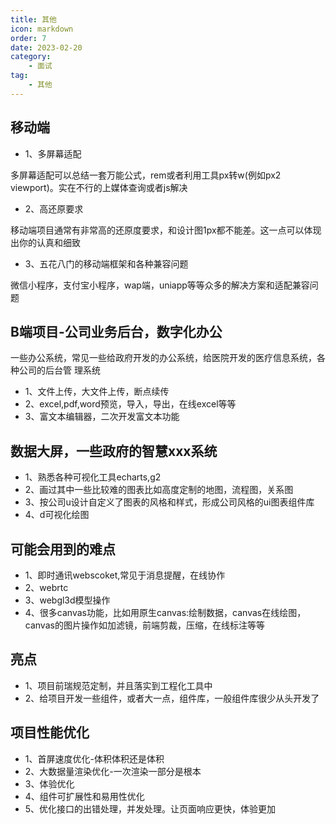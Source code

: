 ```yaml
---
title: 其他
icon: markdown
order: 7
date: 2023-02-20
category:
    - 面试
tag:
    - 其他
---
```


## 移动端

- 1、多屏幕适配

多屏幕适配可以总结一套万能公式，rem或者利用工具px转w(例如px2 viewport)。实在不行的上媒体查询或者js解决

- 2、高还原要求

移动端项目通常有非常高的还原度要求，和设计图1px都不能差。这一点可以体现出你的认真和细致

- 3、五花八门的移动端框架和各种兼容问题

微信小程序，支付宝小程序，wap端，uniapp等等众多的解决方案和适配兼容问题

## B端项目-公司业务后台，数字化办公

一些办公系统，常见一些给政府开发的办公系统，给医院开发的医疗信息系统，各种公司的后台管
理系统

- 1、文件上传，大文件上传，断点续传
- 2、excel,pdf,word预览，导入，导出，在线excel等等
- 3、富文本编辑器，二次开发富文本功能

## 数据大屏，一些政府的智慧xxx系统

- 1、熟悉各种可视化工具echarts,g2
- 2、画过其中一些比较难的图表比如高度定制的地图，流程图，关系图
- 3、按公司u设计自定义了图表的风格和样式，形成公司风格的ui图表组件库
- 4、d可视化绘图

## 可能会用到的难点

- 1、即时通讯webscoket,常见于消息提醒，在线协作
- 2、webrtc
- 3、webgl3d模型操作
- 4、很多canvas功能，比如用原生canvas:绘制数据，canvas在线绘图，canvas的图片操作如加滤镜，前端剪裁，压缩，在线标注等等

## 亮点

- 1、项目前瑞规范定制，并且落实到工程化工具中
- 2、给项目开发一些组件，或者大一点，组件库，一般组件库很少从头开发了

## 项目性能优化

- 1、首屏速度优化-体积体积还是体积
- 2、大数据量渲染优化-一次渲染一部分是根本
- 3、体验优化
- 4、组件可扩展性和易用性优化
- 5、优化接口的出错处理，并发处理。让页面响应更快，体验更加
